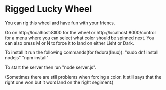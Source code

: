 # Rigged Lucky Wheel

You can rig this wheel and have fun with your friends. 

Go on http://localhost:8000 for the wheel or http://localhost:8000/control for a menu where you can select what color should be spinned next. You can also press M or N to force it to land on either Light or Dark. 

To install it run the following commands(for fedora(linux)):
"sudo dnf install nodejs"
"npm install"

To start the server then run "node server.js".

(Sometimes there are still problems when forcing a color. It still says that the right one won but it wont land on the right segiment.)
